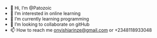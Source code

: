 - 👋 Hi, I’m @Patozoic
- 👀 I’m interested in online learning 
- 🌱 I’m currently learning programming
- 💞️ I’m looking to collaborate on gitHub
- 📫 How to reach me onyishiarinze@gmail.com or +2348118933048

<!---
Patozoic/Patozoic is a ✨ special ✨ repository because its `README.md` (this file) appears on your GitHub profile.
You can click the Preview link to take a look at your changes.
--->
